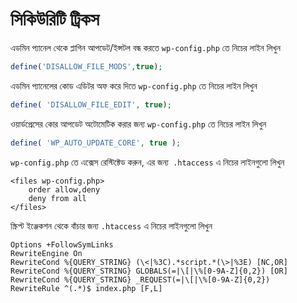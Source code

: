 # সিকিউরিটি ট্রিকস

এডমিন প্যানেল থেকে প্লাগিন আপডেট/ইন্সটল বন্ধ করতে `wp-config.php` তে নিচের লাইন লিখুন
```php
define('DISALLOW_FILE_MODS',true);
```

এডমিন প্যানেলের কোড এডিটর অফ করে দিতে `wp-config.php` তে নিচের লাইন লিখুন
```php
define( 'DISALLOW_FILE_EDIT', true);
```

ওয়ার্ডপ্রেসের কোর আপডেট অটোমেটিক করার জন্য `wp-config.php` তে নিচের লাইন লিখুন
```php
define( 'WP_AUTO_UPDATE_CORE', true );
```

`wp-config.php` তে এক্সেস রেস্টিক্টেড করুন, এর জন্য` .htaccess` এ নিচের লাইনগুলো লিখুন
```
<files wp-config.php>
    order allow,deny
    deny from all
</files>
```

স্ক্রিপ্ট ইঞ্জেকশন থেকে বাঁচার জন্য `.htaccess` এ নিচের লাইনগুলো লিখুন
```
Options +FollowSymLinks
RewriteEngine On
RewriteCond %{QUERY_STRING} (\<|%3C).*script.*(\>|%3E) [NC,OR]
RewriteCond %{QUERY_STRING} GLOBALS(=|\[|\%[0-9A-Z]{0,2}) [OR]
RewriteCond %{QUERY_STRING} _REQUEST(=|\[|\%[0-9A-Z]{0,2})
RewriteRule ^(.*)$ index.php [F,L]
```
